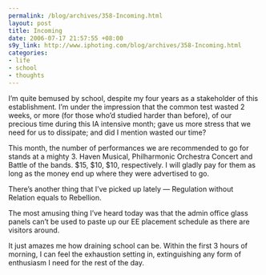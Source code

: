 ```yaml
--- 
permalink: /blog/archives/358-Incoming.html
layout: post
title: Incoming
date: 2006-07-17 21:57:55 +08:00
s9y_link: http://www.iphoting.com/blog/archives/358-Incoming.html
categories: 
- life
- school
- thoughts
---
```

<p class="whiteline"><p>I&#8217;m quite bemused by school, despite my four years as a stakeholder of this establishment. I&#8217;m under the impression that the common test wasted 2 weeks, or more (for those who&#8217;d studied harder than before), of our precious time during this IA intensive month; gave us more stress that we need for us to dissipate; and did I mention wasted our time?</p>
</p><p class="whiteline"><p>This month, the number of performances we are recommended to go for stands at a mighty 3. Haven Musical, Philharmonic Orchestra Concert and Battle of the bands. $15, $10, $10, respectively. I will gladly pay for them as long as the money end up where they were advertised to go.</p>
</p><p class="whiteline"><p>There&#8217;s another thing that I&#8217;ve picked up lately — Regulation without Relation equals to Rebellion.</p>
</p><p class="whiteline"><p>The most amusing thing I&#8217;ve heard today was that the admin office glass panels can&#8217;t be used to paste up our EE placement schedule as there are visitors around.</p>
</p><p class="break"><p>It just amazes me how draining school can be. Within the first 3 hours of morning, I can feel the exhaustion setting in, extinguishing any form of enthusiasm I need for the rest of the day.</p></p>

